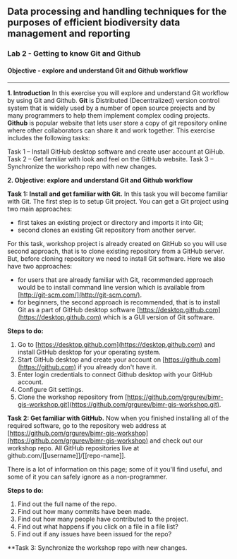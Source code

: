 ## Data processing and handling techniques for the purposes of efficient biodiversity data management and reporting
### Lab 2 - Getting to know Git and Github
#### Objective - explore and understand Git and Github workflow

---

**1. Introduction**
In this exercise you will explore and understand Git workflow by using Git and Github. **Git** is Distributed (Decentralized) version control system that is widely used by a number of open source projects and by many programmers to help them implement complex coding projects. **Github** is popular website that lets user store a copy of git repository online where other collaborators can share it and work together. 
This exercise includes the following tasks:

Task 1 – Install GitHub desktop software and create user account at GiHub.
Task 2 – Get familiar with look and feel on the GitHub website.
Task 3 – Synchronize the workshop repo with new changes.

**2. Objective: explore and understand Git and Github workflow**

**Task 1: Install and get familiar with Git.**
In this task you will become familiar with Git. 
The first step is to setup Git project. You can get a Git project using two main approaches: 

* first takes an existing project or directory and imports it into Git;
* second clones an existing Git repository from another server. 

For this task, workshop project is already created on GitHub so you will use second approach, that is to clone existing repository from a GitHub server.
But, before cloning repository we need to install Git software. Here we also have two approaches:

* for users that are already familiar with Git, recommended approach would be to install command line version which is available from [http://git-scm.com/](http://git-scm.com/). 
* for beginners, the second approach is recommended, that is to install Git as a part of GitHub desktop software [https://desktop.github.com](https://desktop.github.com) which is a GUI version of Git software.

**Steps to do:**
1. Go to [https://desktop.github.com](https://desktop.github.com) and install GitHub desktop for your operating system.
2. Start GitHub desktop and create your account on [https://github.com](https://github.com) if you already don't have it.
3. Enter login credentials to connect Github desktop with your GitHub account.
4. Configure Git settings.
5. Clone the workshop repository from [https://github.com/grgurev/bimr-gis-workshop.git](https://github.com/grgurev/bimr-gis-workshop.git).

**Task 2: Get familiar with GitHub.**
Now when you finished installing all of the required software, go to the repository web address at [https://github.com/grgurev/bimr-gis-workshop](https://github.com/grgurev/bimr-gis-workshop) and check out our workshop repo. All GitHub repositories live at github.com/[[username]]/[[repo-name]].

There is a lot of information on this page; some of it you'll find useful, and some of it you can safely ignore as a non-programmer.

**Steps to do:**
1. Find out the full name of the repo.
2. Find out how many commits have been made.
3. Find out how many people have contributed to the project.
4. Find out what happens if you click on a file in a file list?
5. Find out if any issues have been issued for the repo?

**Task 3: Synchronize the workshop repo with new changes.


